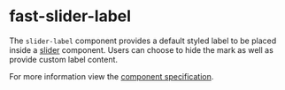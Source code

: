 # fast-slider-label
The `slider-label` component provides a default styled label to be placed inside a [slider](../slider/README.md) component. Users can choose to hide the mark as well as provide custom label content.

For more information view the [component specification](../../../fast-foundation/src/slider/slider.spec.md).